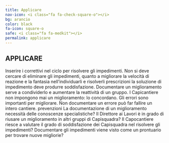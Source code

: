 ```yaml
---
title: Applicare
nav-icon: <i class="fa fa-check-square-o"></i>
bg: arancio
color: black
fa-icon: square-o
safe: <i class="fa fa-medkit"></i>
permalink: applicare
---
```


## [<i class="fa fa-angle-up"></i>](#controllare) APPLICARE [<i class="fa fa-angle-down"></i>](#footer)

Inserire i correttivi nel ciclo per risolvere gli impedimenti. Non si deve cercare di eliminare gli impedimenti, quanto a migliorare la velocità di reazione e la fantasia nell’individuarli e risolverli
prescrizioni
la soluzione di impedimento deve produrre soddisfazione.
Documentare un miglioramento serve a condividerlo e aumentare la reattività di un gruppo.
I Capicantiere non impongono mai un miglioramento: lo concordano.
Gli errori sono importanti per migliorare.
Non documentare un errore può far fallire un intero cantiere.
prevenzioni
La documentazione di un miglioramento necessità delle conoscenze specialistiche?
Il Direttore ai Lavori è in grado di riusare un miglioramento in altri gruppi di Capisquadra?
Il Capocantiere riesce a valutare il grado di soddisfazione dei Capisquadra nel risolvere gli impedimenti?
Documentare gli impedimenti viene visto come un prontuario per trovare nuove migliorie?
